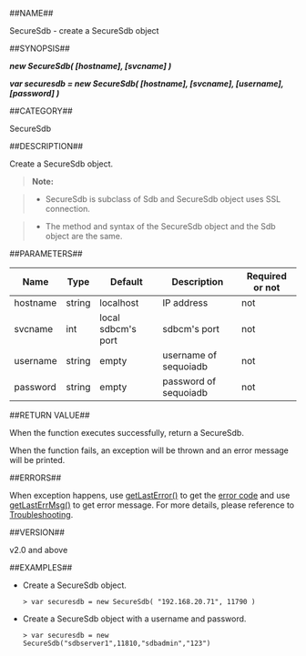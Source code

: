 
##NAME##

SecureSdb - create a SecureSdb object

##SYNOPSIS##

***new SecureSdb( [hostname], [svcname] )***

***var securesdb = new SecureSdb( [hostname], [svcname], [username], [password] )***

##CATEGORY##

SecureSdb

##DESCRIPTION##

Create a SecureSdb object.

>**Note:**

>- SecureSdb is subclass of Sdb and SecureSdb object uses SSL connection.

>- The method and syntax of the SecureSdb object and the Sdb object are the same.

##PARAMETERS##

| Name     | Type   | Default            | Description  | Required or not |
| -------- | ------ | ------------------ | ------------ | --------------- |
| hostname | string | localhost          | IP address   | not             |
| svcname  | int    | local sdbcm's port | sdbcm's port | not             |
| username | string | empty   | username of sequoiadb   | not             |
| password | string | empty   | password of sequoiadb   | not             |

##RETURN VALUE##

When the function executes successfully, return a SecureSdb.

When the function fails, an exception will be thrown and an error message will be printed.

##ERRORS##

When exception happens, use [getLastError()](manual/Manual/Sequoiadb_Command/Global/getLastError.md) to get the [error code](manual/Manual/Sequoiadb_error_code.md) and use [getLastErrMsg()](manual/Manual/Sequoiadb_Command/Global/getLastErrMsg.md) to get error message. For more details, please  reference to [Troubleshooting](manual/FAQ/faq_sdb.md).

##VERSION##

v2.0 and above

##EXAMPLES##

- Create a SecureSdb object.

	```lang-javascript
 	> var securesdb = new SecureSdb( "192.168.20.71", 11790 )
 	```

- Create a SecureSdb object with a username and password.

	```lang-javascript
 	> var securesdb = new SecureSdb("sdbserver1",11810,"sdbadmin","123")
 	```

